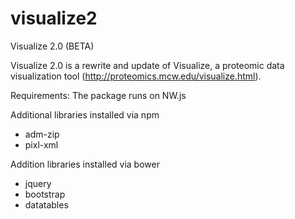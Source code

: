 # visualize2
Visualize 2.0 (BETA)

Visualize 2.0 is a rewrite and update of Visualize, a proteomic data visualization tool (http://proteomics.mcw.edu/visualize.html).

Requirements:
The package runs on NW.js

Additional libraries installed via npm
- adm-zip
- pixl-xml

Addition libraries installed via bower
- jquery
- bootstrap
- datatables
